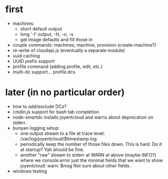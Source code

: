 # first

- machines:
    - short default output
    - long '-l' output, -H, -o, -s
    - get image defaults and fill those in
- couple commands: machines, machine, provision (create-machine?)
- re-write of cloudapi.js (eventually a separate module)
- uuid caching
- UUID prefix support
- profile command (adding profile, edit, etc.)
- multi-dc support... profile.dcs



# later (in no particular order)

- how to add/exclude DCs?
- cmdln.js support for bash tab completion
- node-smartdc installs joyentcloud and warns about deprecation on stderr.
- bunyan logging setup:
    - one output stream to a file at trace level:
      /var/log/joyentcloud/$timestamp.log
    - periodically keep the number of those files down. This is hard. Do it
      at startup? Yah should be fine.
    - another "raw" stream to stderr at WARN at above (maybe INFO?)
      where we console.error just the minimal fields that we want to show
        joyentcloud: warn: $msg
      Not sure about other fields.
- windows testing

